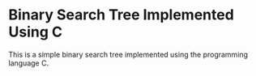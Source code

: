 # Binary Search Tree Implemented Using C

This is a simple binary search tree implemented using the programming language C.
